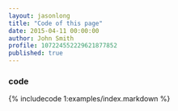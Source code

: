 ```yaml
---
layout: jasonlong
title: "Code of this page"
date: 2015-04-11 00:00:00
author: John Smith
profile: 107224552229621877852
published: true
---
```


### code

{% includecode 1:examples/index.markdown %}

